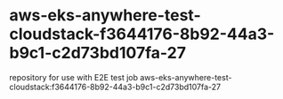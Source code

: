 # aws-eks-anywhere-test-cloudstack-f3644176-8b92-44a3-b9c1-c2d73bd107fa-27
repository for use with E2E test job aws-eks-anywhere-test-cloudstack:f3644176-8b92-44a3-b9c1-c2d73bd107fa-27
